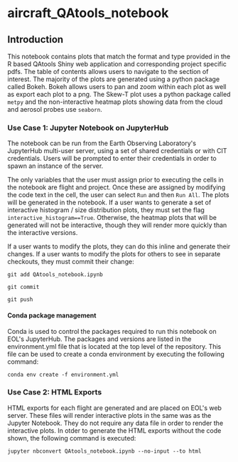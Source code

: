 # aircraft_QAtools_notebook

## Introduction
This notebook contains plots that match the format and type provided in the R based QAtools Shiny web application and corresponding project specific pdfs. The table of contents allows users to navigate to the section of interest. The majority of the plots are generated using a python package called Bokeh. Bokeh allows users to pan and zoom within each plot as well as export each plot to a png. The Skew-T plot uses a python package called `metpy` and the non-interactive heatmap plots showing data from the cloud and aerosol probes use `seaborn`.

### Use Case 1: Jupyter Notebook on JupyterHub
The notebook can be run from the Earth Observing Laboratory's JupyterHub multi-user server, using a set of shared credentials or with CIT credentials. Users will be prompted to enter their credentials in order to spawn an instance of the server. 

The only variables that the user must assign prior to executing the cells in the notebook are flight and project. Once these are assigned by modifying the code text in the cell, the user can select `Run` and then `Run All`. The plots will be generated in the notebook. If a user wants to generate a set of interactive histogram / size distribution plots, they must set the flag `interactive_histogram==True`. Otherwise, the heatmap plots that will be generated will not be interactive, though they will render more quickly than the interactive versions. 

If a user wants to modify the plots, they can do this inline and generate their changes. If a user wants to modify the plots for others to see in separate checkouts, they must commit their change:

`git add QAtools_notebook.ipynb`

`git commit`

`git push`

#### Conda package management
Conda is used to control the packages required to run this notebook on EOL's JupyterHub. The packages and versions are listed in the environment.yml file that is located at the top level of the repository. This file can be used to create a conda environment by executing the following command:

`conda env create -f environment.yml`

### Use Case 2: HTML Exports
HTML exports for each flight are generated and are placed on EOL's web server. These files will render interactive plots in the same was as the Jupyter Notebook. They do not require any data file in order to render the interactive plots. In otder to generate the HTML exports without the code shown, the following command is executed:

`jupyter nbconvert QAtools_notebook.ipynb --no-input --to html`
